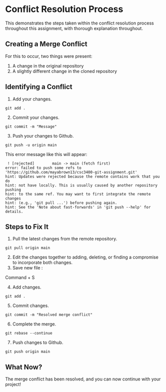 # Conflict Resolution Process

This demonstrates the steps taken within the conflict resolution process throughout this assignment, with thorough explanation throughout.

## Creating a Merge Conflict

For this to occur, two things were present:
1. A change in the original repository
2. A slightly different change in the cloned repository

## Identifying a Conflict

1. Add your changes.

```git add .```

2. Commit your changes.

```git commit -m "Message"```

3. Push your changes to Github.

```git push -u origin main```

This error message like this will appear:

```To https://github.com/mayabrown13/csc3400-git-assignment.git
 ! [rejected]        main -> main (fetch first)
error: failed to push some refs to 'https://github.com/mayabrown13/csc3400-git-assignment.git'
hint: Updates were rejected because the remote contains work that you do
hint: not have locally. This is usually caused by another repository pushing
hint: to the same ref. You may want to first integrate the remote changes
hint: (e.g., 'git pull ...') before pushing again.
hint: See the 'Note about fast-forwards' in 'git push --help' for details.
```


## Steps to Fix It
1. Pull the latest changes from the remote repository.

```git pull origin main```

2. Edit the changes together to adding, deleting, or finding a compromise to incorporate both changes.
3. Save new file : 

Command + S

4. Add changes.

```git add .```

5. Commit changes.

```git commit -m "Resolved merge conflict"```

6. Complete the merge.

```git rebase --continue```

7. Push changes to Github.

```git push origin main```

## What Now?
The merge conflict has been resolved, and you can now continue with your project!